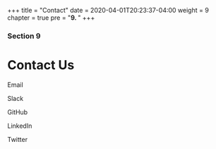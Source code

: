 +++
title = "Contact"
date = 2020-04-01T20:23:37-04:00
weight = 9
chapter = true
pre = "<b>9. </b>"
+++

### Section 9

# Contact Us

Email

Slack

GitHub

LinkedIn

Twitter

